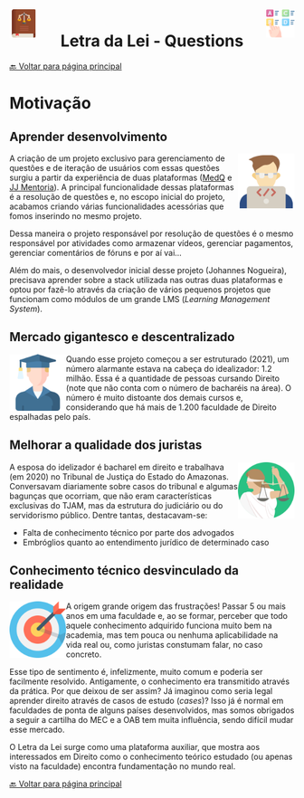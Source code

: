 <img src='./images/ll-logo.png' align='left' height=50/>
<img src='./images/choose.png' align='right' height=50/>

<h1 align="center">Letra da Lei - Questions</h1>




[🔙 Voltar para página principal](../README.md)

# Motivação

## Aprender desenvolvimento

<img src='./images/developer.png' align='right' height=100 />

A criação de um projeto exclusivo para gerenciamento de questões e de iteração de usuários com essas questões surgiu a partir da experiência de duas plataformas ([MedQ](https://medq.eduq.app) e [JJ Mentoria](https://plataforma.jjmentoria.com.br)). A principal funcionalidade dessas plataformas é a resolução de questões e, no escopo inicial do projeto, acabamos criando várias funcionalidades acessórias que fomos inserindo no mesmo projeto. 

Dessa maneira o projeto responsável por resolução de questões é o mesmo responsável por atividades como armazenar vídeos, gerenciar pagamentos, gerenciar comentários de fóruns e por aí vai...

Além do mais, o desenvolvedor inicial desse projeto (Johannes Nogueira), precisava aprender sobre a stack utilizada nas outras duas plataformas e optou por fazê-lo através da criação de vários pequenos projetos que funcionam como módulos de um grande LMS (*Learning Management System*).


## Mercado gigantesco e descentralizado

<img src='./images/graduated.png' align='left' height=100 />

Quando esse projeto começou a ser estruturado (2021), um número alarmante estava na cabeça do idealizador: 1.2 milhão. Essa é a quantidade de pessoas cursando Direito (note que não conta com o número de bacharéis na área). O número é muito distoante dos demais cursos e, considerando que há mais de 1.200 faculdade de Direito espalhadas pelo país.


## Melhorar a qualidade dos juristas

<img src='./images/justice.png' align='right' height=100 />

A esposa do idelizador é bacharel em direito e trabalhava (em 2020) no Tribunal de Justiça do Estado do Amazonas. Conversavam diariamente sobre casos do tribunal e algumas bagunças que ocorriam, que não eram características exclusivas do TJAM, mas da estrutura do judiciário ou do servidorismo público. Dentre tantas, destacavam-se:

- Falta de conhecimento técnico por parte dos advogados
- Embróglios quanto ao entendimento jurídico de determinado caso

## Conhecimento técnico desvinculado da realidade

<img src='./images/target.png' align='left' height=100 />

A origem grande origem das frustrações! Passar 5 ou mais anos em uma faculdade e, ao se formar, perceber que todo aquele conhecimento adquirido funciona muito bem na academia, mas tem pouca ou nenhuma aplicabilidade na vida real ou, como juristas constumam falar, no caso concreto.

Esse tipo de sentimento é, infelizmente, muito comum e poderia ser facilmente resolvido. Antigamente, o conhecimento era transmitido através da prática. Por que deixou de ser assim? Já imaginou como seria legal aprender direito através de casos de estudo (*cases*)? Isso já é normal em faculdades de ponta de alguns países desenvolvidos, mas somos obrigados a seguir a cartilha do MEC e a OAB tem muita influência, sendo difícil mudar esse mercado.

O Letra da Lei surge como uma plataforma auxiliar, que mostra aos interessados em Direito como o conhecimento teórico estudado (ou apenas visto na faculdade) encontra fundamentação no mundo real. 


[🔙 Voltar para página principal](../README.md)
